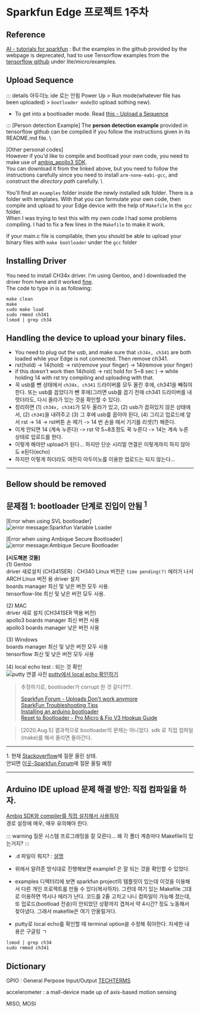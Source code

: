 # Sparkfun Edge 프로젝트 1주차

## Reference

[AI - tutorials for sparkfun](https://learn.sparkfun.com/tutorials/programming-the-sparkfun-edge-with-arduino/all) : But the examples in the github provided by the webpage is deprecated, had to use Tensorflow examples from the [tensorflow github](https://github.com/tensorflow/tensorflow) under lite/micro/examples.


## Upload Sequence

::: details 아두이노 ide 로는 안됨
Power Up > Run mode(whatever file has been uploaded) > `bootloader mode`(to upload sothing new).
  * To get into a bootloader mode. Read [this - Upload a Sequence](https://learn.sparkfun.com/tutorials/programming-the-sparkfun-edge-with-arduino/all)

:::
[Person detection Example]
The **person detection example** provided in tensorflow github can be compiled if you follow the instructions given in its README.md file. \

[Other personal codes] \
However if you'd like to compile and bootload your own code, you need to make use of [ambiq_apollo3 SDK](https://learn.sparkfun.com/tutorials/using-sparkfun-edge-board-with-ambiq-apollo3-sdk/all).\
You can download it from the linked above, but you need to follow the instructions carefully since you need to install `arm-none-eabi-gcc`, and construct the _directory path_ carefully. \

You'll find an `examples` folder inside the newly installed sdk folder. There is a folder with templates. With that you can formulate your own code, then compile and upload to your Edge device with the help of `Makefile` in the `gcc` folder. \
When I was trying to test this with my own code I had some problems compiling. I had to fix a few lines in the `Makefile` to make it work.

If your main.c file is compilable, then you should be able to upload your binary files with `make bootloader` under the `gcc` folder

## Installing Driver
You need to install CH34x driver. I'm using Gentoo, and I downloaded the driver from here and it worked [fine](https://github.com/juliagoda/CH341SER).\
The code to type in is as following:
```
make clean
make
sudo make load
sudo rmmod ch341
lsmod | grep ch34
```

## Handling the device to upload your binary files.
* You need to plug out the usb, and make sure that `ch34x, ch341` are both loaded while your Edge is not connected. Then remove ch341.
* rst(hold) -> 14(hold) -> rst(remove your finger) -> 14(remove your finger)
* if this doesn't work then 14(hold) -> rst( hold for 5~8 sec ) -> while holding 14 with rst try compiling and uploading with that.
* 꼭 usb를 뺀 상태에서 `ch34x, ch341` 드라이버를 모두 올린 후에, ch341을 빼줘야 한다. 또는 usb를 꼽았다가 뺀 후에(그러면 usb를 꼽기 전에 ch341 드라이버를 내렷더라도, 다시 올라가 있는 것을 확인할 수 있다). 
* 정리하면 (1) `ch34x, ch341`가 모두 올라가 있고, (2) usb가 꼽혀있지 않은 상태에서, (2) `ch341`을 내려주고 (3) 그 후에 usb를 꼽아야 된다, (4) 그리고 업로드에 앞서 rst -> 14 -> rst버튼 손 떼기 -> 14 번 손을 떼서 기기를 리셋(?) 해준다.
* 이게 안되면 14 (계속 누른다) -> rst 약 5~8초정도 꾹 누른다 -> 14는 계속 누른 상태로 업로드를 한다.
* 이렇게 해야만 upload가 된다... 하지만 단순 시리얼 연결은 이렇게까지 하지 않아도 e된다(echo)
* 하지만 이렇게 하더라도 여전히 아두이노를 이용한 업로드는 되지 않는다... 


---
Bellow should be removed
---

## 문제점 1: bootloader 단계로 진입이 안됨 <sup>[1](#footnote1)</sub>
[Error when using SVL bootloader]\
![error message:Sparkfun Variable Loader](https://i.imgur.com/G4w086r.png)

[Error when using Ambique Secure Bootloader] \
![error message:Ambique Secure Bootloader](https://i.imgur.com/zEP6GUo.png)

**[시도해본 것들]** \
(1) Gentoo \
driver 새로설치 (CH341SER) : CH340 Linux 버전은 `time pending(?)` 에러가 나서 ARCH Linux 버전 용 driver 설치 \
boards manager 최신 및 낮은 버전 모두 사용. \
tensorflow-lite 최신 및 낮은 버전 모두 사용. 

(2) MAC \
driver 새로 설치 (CH341SER 맥용 버전) \
apollo3 boards manager 최신 버전 사용 \
apollo3 boards manager 낮은 버전 사용 

(3) Windows \
boards manager 최신 및 낮은 버전 모두 사용 \
tensorflow 최신 및 낮은 버전 모두 사용 

(4) local echo test : 되는 것 확인 \
![putty 연결 사진](https://i.imgur.com/tvm6Fbq.png)
[putty에서 local echo 확인하기](https://stackoverflow.com/a/4999313/11793236)


> 추정하기로, bootloader가 corrupt 한 것 같다???. 
> 
> [Sparkfun Forum - Uploads Don't work anymore](https://forum.sparkfun.com/viewtopic.php?f=169&t=52896) \
> [SparkFun Troubleshooting Tips](https://learn.sparkfun.com/tutorials/sparkfun-troubleshooting-tips?_ga=2.32352445.26444199.1548087168-1358775963.1528127798) \
> [Installing an arduino bootloader](https://learn.sparkfun.com/tutorials/installing-an-arduino-bootloader) \
> [Reset to Bootloader - Pro Micro & Fio V3 Hookup Guide](https://learn.sparkfun.com/tutorials/pro-micro--fio-v3-hookup-guide/troubleshooting-and-faq#ts-reset)

> [2020.Aug.5] 결과적으로 bootloader의 문제는 아니었다. sdk 로 직접 컴파일(make)를 해서 올리면 돌아간다.

---

<a name="footnote1">1.</a> 현재 [Stackoverflow](https://stackoverflow.com/questions/63213634/sparkfun-edge-bootloader-problem-not-working)에 질문 올린 상태.\
안되면 [이곳-Sparkfun Forum](https://forum.sparkfun.com/viewforum.php?f=153)에 질문 올릴 예정

---

## Arduino IDE upload 문제 해결 방안: 직접 컴파일을 하자.

[Ambiq SDK와 compiler를 직접 설치해서 사용하자](https://learn.sparkfun.com/tutorials/using-sparkfun-edge-board-with-ambiq-apollo3-sdk/all)\
경로 설정에 매우, 매우 유의해야 한다.


::: warning 질문
시스템 프로그래밍을 잘 모른다...
왜 각 폴더 계층마다 Makefile이 있는거지?
:::

* .d 파일이 뭐지? : [설명](https://stackoverflow.com/a/19114663/11793236)

* 위에서 알려준 방식대로 진행해보면 example1 은 잘 되는 것을 확인할 수 있었다.
* examples 디렉터리에 보면 sparkfun project의 템플릿이 있는데 이것을 이용해서 다른 개인 프로젝트를 만들 수 있다(복사하자). 그런데 여기 있는 Makefile 그대로 이용하면 역시나 에러가 난다. 코드를 2줄 고치고 나니 컴파일이 가능해 졌는데, 또 업로드(bootload 전송)이 안되었던 상황까지 겹쳐서 약 4시간? 정도 노동해서 찾아냈다. 그래서 makefile은 여기 안올릴거다. 

* putty로 local echo를 확인할 때 terminal option을 수정해 줘야한다. 자세한 내용은 구글링 ㄱ

```
lsmod | grep ch34
sudo rmmod ch341

```

## Dictionary

GPIO : General Perpose Input/Output [TECHTERMS](https://techterms.com/definition/gpio#:~:text=Terms%20%3A%20GPIO%20Definition-,GPIO,can%20be%20controlled%20by%20software.)

accelerometer : a mall-device made up of axis-based motion sensing

MISO, MOSI

```
